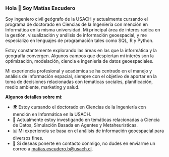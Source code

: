 ### Hola 👋 Soy Matías Escudero

Soy ingeniero civil geógrafo de la USACH y actualmente cursando el programa de doctorado en Ciencias de la Ingeniería con mención en Informática en la misma universidad. Mi principal área de interés radica en la gestión, visualización y análisis de información geoespacial, y me especializo en lenguajes de programación tales como SQL, R y Python.

Estoy constantemente explorando las áreas en las que la informática y la geografía convergen. Algunos campos que despiertan mi interés son la optimización, modelación, ciencia e ingeniería de datos geoespaciales.

Mi experiencia profesional y académica se ha centrado en el manejo y análisis de información espacial, siempre con el objetivo de aportar en la toma de decisiones relacionadas con temáticas sociales, planificación, medio ambiente, marketing y salud.

**Algunos detalles sobre mí:**
- 🌍 Estoy cursando el doctorado en Ciencias de la Ingeniería con mención en Informática en la USACH.
- 🚀 Actualmente estoy investigando en temáticas relacionadas a Ciencia de Datos, Simulación Basada en Agentes y Metaheurísticas.
- 📊 Mi experiencia se basa en el análisis de información geoespacial para diversos fines.
- 📩 Si deseas ponerte en contacto conmigo, no dudes en enviarme un correo a matias.escudero.b@usach.cl.
